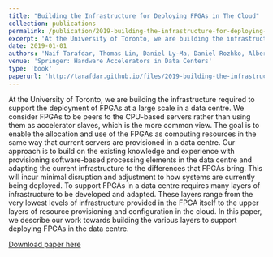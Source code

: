 ```yaml
---
title: "Building the Infrastructure for Deploying FPGAs in The Cloud"
collection: publications
permalink: /publication/2019-building-the-infrastructure-for-deploying-fpgas-in-the-cloud
excerpt: 'At the University of Toronto, we are building the infrastructure required to support the deployment of FPGAs at a large scale in a data centre. We consider FPGAs to be peers to the CPU-based servers rather than using them as accelerator slaves, which is the more common view. The goal is to enable the allocation and use of the FPGAs as computing resources in the same way that current servers are provisioned in a data centre...'
date: 2019-01-01
authors: 'Naif Tarafdar, Thomas Lin, Daniel Ly-Ma, Daniel Rozhko, Alberto Leon-Garcia, Paul Chow'
venue: 'Springer: Hardware Accelerators in Data Centers'
type: 'book'
paperurl: 'http://tarafdar.github.io/files/2019-building-the-infrastructure-for-deploying-fpgas-in-the-cloud.pdf'
---
```


At the University of Toronto, we are building the infrastructure required to support the deployment of FPGAs at a large scale in a data centre. We consider FPGAs to be peers to the CPU-based servers rather than using them as accelerator slaves, which is the more common view. The goal is to enable the allocation and use of the FPGAs as computing resources in the same way that current servers are provisioned in a data centre. Our approach is to build on the existing knowledge and experience with provisioning software-based processing elements in the data centre and adapting the current infrastructure to the differences that FPGAs bring. This will incur minimal disruption and adjustment to how systems are currently being deployed. To support FPGAs in a data centre requires many layers of infrastructure to be developed and adapted. These layers range from the very lowest levels of infrastructure provided in the FPGA itself to the upper layers of resource provisioning and configuration in the cloud. In this paper, we describe our work towards building the various layers to support deploying FPGAs in the data centre.





[Download paper here](http://tarafdar.github.io/files/2019-building-the-infrastructure-for-deploying-fpgas-in-the-cloud.pdf)

